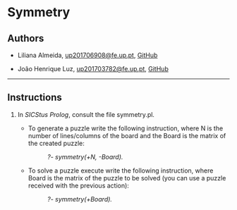 # Symmetry

## Authors

* Liliana Almeida, up201706908@fe.up.pt, [GitHub](https://github.com/lilianalmeida)

* João Henrique Luz, up201703782@fe.up.pt, [GitHub](https://github.com/joaohenriqueluz)

------

## Instructions

1. In  *SICStus Prolog*, consult the file symmetry.pl.

    * To generate a puzzle write the following instruction, where N is the number of lines/columns of the board and the Board is the matrix of the created puzzle:

    &nbsp;&nbsp;&nbsp;&nbsp;&nbsp;&nbsp;&nbsp;&nbsp;&nbsp;&nbsp;&nbsp;&nbsp;&nbsp;&nbsp;&nbsp;&nbsp; _?- symmetry(+N, -Board)._
    
    * To solve a puzzle execute write the following instruction, where Board is the matrix of the puzzle to be solved (you can use a puzzle received with the previous action):

    &nbsp;&nbsp;&nbsp;&nbsp;&nbsp;&nbsp;&nbsp;&nbsp;&nbsp;&nbsp;&nbsp;&nbsp;&nbsp;&nbsp;&nbsp;&nbsp; _?- symmetry(+Board)._
 
